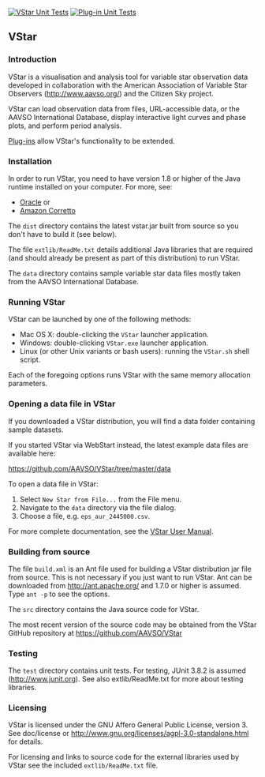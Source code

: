 [![VStar Unit Tests](https://github.com/AAVSO/VStar/actions/workflows/vstar-UT.yml/badge.svg)](https://github.com/AAVSO/VStar/actions/workflows/vstar-UT.yml)
[![Plug-in Unit Tests](https://github.com/AAVSO/VStar/actions/workflows/plugin-UT.yml/badge.svg)](https://github.com/AAVSO/VStar/actions/workflows/plugin-UT.yml)
## VStar

### Introduction
VStar is a visualisation and analysis tool for variable star observation data
developed in collaboration with the American Association of Variable Star 
Observers (http://www.aavso.org/) and the Citizen Sky project.

VStar can load observation data from files, URL-accessible data, or the AAVSO International 
Database, display interactive light curves and phase plots, and perform period 
analysis.

[Plug-ins](https://www.aavso.org/vstar-plugin-library) allow VStar's functionality to be extended.

### Installation
In order to run VStar, you need to have version 1.8 or higher of the Java 
runtime installed on your computer. For more, see:

* [Oracle](https://www.oracle.com/java/technologies/javase-jre8-downloads.html) or 
* [Amazon Corretto](https://docs.aws.amazon.com/corretto/latest/corretto-8-ug/downloads-list.html)

The `dist` directory contains the latest vstar.jar built from source so you
don't have to build it (see below).

The file `extlib/ReadMe.txt` details additional Java libraries that are
required (and should already be present as part of this distribution) to run
VStar.

The `data` directory contains sample variable star data files mostly taken
from the AAVSO International Database.

### Running VStar
VStar can be launched by one of the following methods:
* Mac OS X: double-clicking the `VStar` launcher application.
* Windows: double-clicking `VStar.exe` launcher application.
* Linux (or other Unix variants or bash users): running the `VStar.sh` shell script.

Each of the foregoing options runs VStar with the same memory allocation 
parameters.
  
### Opening a data file in VStar
If you downloaded a VStar distribution, you will find a data folder containing sample datasets.

If you started VStar via WebStart instead, the latest example data files are available here:

   https://github.com/AAVSO/VStar/tree/master/data

To open a data file in VStar:

1. Select `New Star from File...` from the File menu.
2. Navigate to the `data` directory via the file dialog.
3. Choose a file, e.g. `eps_aur_2445000.csv`.

For more complete documentation, see the [VStar User Manual](https://github.com/AAVSO/VStar/blob/master/doc/user_manual/VStarUserManual.pdf).

### Building from source
The file `build.xml` is an Ant file used for building a VStar distribution jar 
file from source. This is not necessary if you just want to run VStar. Ant
can be downloaded from http://ant.apache.org/ and 1.7.0 or higher is assumed.
Type `ant -p` to see the options.

The `src` directory contains the Java source code for VStar.

The most recent version of the source code may be obtained from the VStar 
GitHub repository at https://github.com/AAVSO/VStar

### Testing
The `test` directory contains unit tests. For testing, JUnit 3.8.2 is 
assumed (http://www.junit.org). See also extlib/ReadMe.txt for more about testing libraries.

### Licensing
VStar is licensed under the GNU Affero General Public License, version 3.
See doc/license or http://www.gnu.org/licenses/agpl-3.0-standalone.html for
details.

For licensing and links to source code for the external libraries used by 
VStar see the included `extlib/ReadMe.txt` file.
